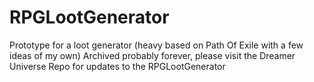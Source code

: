 # RPGLootGenerator
Prototype for a loot generator (heavy based on Path Of Exile with a few ideas of my own)
Archived probably forever, please visit the Dreamer Universe Repo for updates to the RPGLootGenerator
